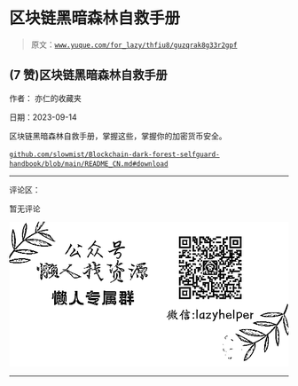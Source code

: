# 区块链黑暗森林自救手册

> 原文：[`www.yuque.com/for_lazy/thfiu8/guzqrak8g33r2gpf`](https://www.yuque.com/for_lazy/thfiu8/guzqrak8g33r2gpf)

## (7 赞)区块链黑暗森林自救手册

作者： 亦仁的收藏夹

日期：2023-09-14

区块链黑暗森林自救手册，掌握这些，掌握你的加密货币安全。

[`github.com/slowmist/Blockchain-dark-forest-selfguard-handbook/blob/main/README_CN.md#download`](https://github.com/slowmist/Blockchain-dark-forest-selfguard-handbook/blob/main/README_CN.md#download)

* * *

评论区：

暂无评论

![](img/1c37d505930596d12a88ab23e11aa07a.png)

* * *